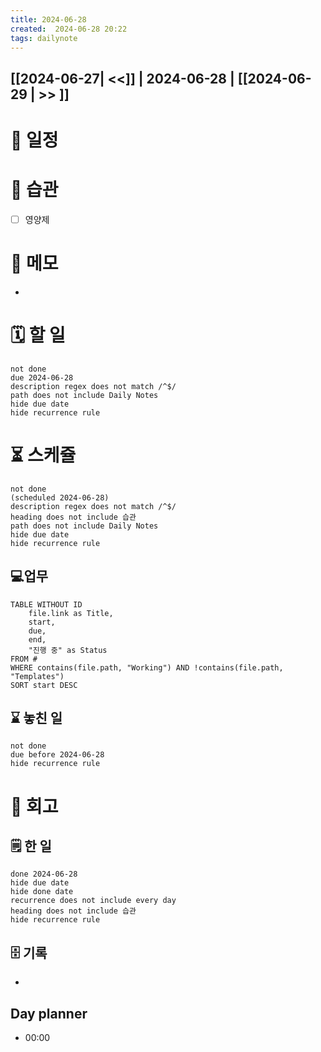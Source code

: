 ```yaml
---
title: 2024-06-28
created:  2024-06-28 20:22
tags: dailynote
---
```

## [[2024-06-27| <<]] | 2024-06-28 | [[2024-06-29 | >> ]]

# 📅  일정

# 🔁 습관
- [ ] 영양제
# 📒 메모
- 
# 🗓️ 할 일
```tasks 
not done 
due 2024-06-28 
description regex does not match /^$/ 
path does not include Daily Notes
hide due date
hide recurrence rule
```
# ⏳ 스케쥴
```tasks 
not done 
(scheduled 2024-06-28)
description regex does not match /^$/ 
heading does not include 습관
path does not include Daily Notes
hide due date
hide recurrence rule
```
## 💻업무
```dataview
TABLE WITHOUT ID
    file.link as Title,
    start,
    due,
    end,
    "진행 중" as Status
FROM #
WHERE contains(file.path, "Working") AND !contains(file.path, "Templates") 
SORT start DESC
```
## ⌛ 놓친 일
```tasks 
not done 
due before 2024-06-28 
hide recurrence rule
```

# 📃 회고

##  🗒️ 한 일
```tasks 
done 2024-06-28 
hide due date
hide done date
recurrence does not include every day
heading does not include 습관
hide recurrence rule
```

## 🗄️ 기록
- 
## Day planner
- 00:00 